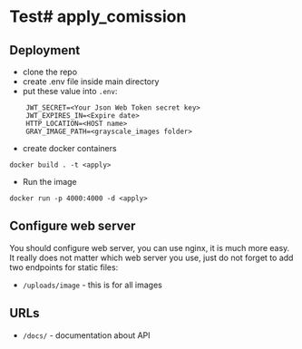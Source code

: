 # Test# apply_comission



## Deployment
+ clone the repo
+ create .env file inside main directory
+ put these value into `.env`: 
```
    JWT_SECRET=<Your Json Web Token secret key>
    JWT_EXPIRES_IN=<Expire date>
    HTTP_LOCATION=<HOST name>
    GRAY_IMAGE_PATH=<grayscale_images folder>
```

+ create docker containers
```
docker build . -t <apply>
```
+ Run the image
```
docker run -p 4000:4000 -d <apply>
```


## Configure web server
You should configure web server, you can use nginx,  it is much more easy. It really does not matter which web 
server you use, just do not forget to add two endpoints for static files:

+ `/uploads/image` - this is for all images


## URLs
+ `/docs/` - documentation about API
